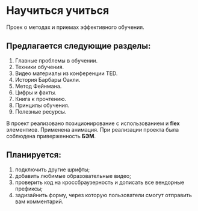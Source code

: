 # Научиться учиться

Проeк о методах и приемах эффективного обучения.

## Предлагается следующие разделы:

1. Главные проблемы в обучении.
2. Техники обучения.
3. Видео материалы из конференции TED.
4. История Барбары Оакли.
5. Метод Фейнмана.
6. Цифры и факты.
7. Книга к прочтению.
8. Принципы обучения.
9. Полезные ресурсы.

В проект реализовано позиционирование с использованием и **flex** элементиов.
Применена анимация. При реализации проекта была соблюдена приверженность **БЭМ**.


## Планируется:

1. подключить другие шрифты;
2. добавить любимые образовательные видео;
3. проверить код на кроссбраузерность и дописать все вендорные префиксы;
4. задизайнить форму, через которую пользователи смогут отправить вам комментарий.
